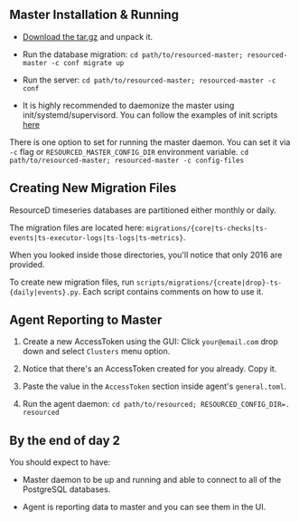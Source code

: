 ## Master Installation & Running

* [Download the tar.gz](https://github.com/resourced/resourced-master/releases) and unpack it. 

* Run the database migration: `cd path/to/resourced-master; resourced-master -c conf migrate up`

* Run the server: `cd path/to/resourced-master; resourced-master -c conf`

* It is highly recommended to daemonize the master using init/systemd/supervisord. You can follow the examples of init scripts [here](https://github.com/resourced/resourced-master/tree/master/scripts/init)

There is one option to set for running the master daemon. You can set it via `-c` flag or `RESOURCED_MASTER_CONFIG_DIR` environment variable. `cd path/to/resourced-master; resourced-master -c config-files`


## Creating New Migration Files

ResourceD timeseries databases are partitioned either monthly or daily.

The migration files are located here: `migrations/{core|ts-checks|ts-events|ts-executor-logs|ts-logs|ts-metrics}`.

When you looked inside those directories, you'll notice that only 2016 are provided.

To create new migration files, run `scripts/migrations/{create|drop}-ts-{daily|events}.py`. Each script contains comments on how to use it.


## Agent Reporting to Master

1. Create a new AccessToken using the GUI: Click `your@email.com` drop down and select `Clusters` menu option.

2. Notice that there's an AccessToken created for you already. Copy it.

3. Paste the value in the `AccessToken` section inside agent's `general.toml`.

4. Run the agent daemon:  `cd path/to/resourced; RESOURCED_CONFIG_DIR=. resourced`


## By the end of day 2

You should expect to have:

* Master daemon to be up and running and able to connect to all of the PostgreSQL databases.

* Agent is reporting data to master and you can see them in the UI.
